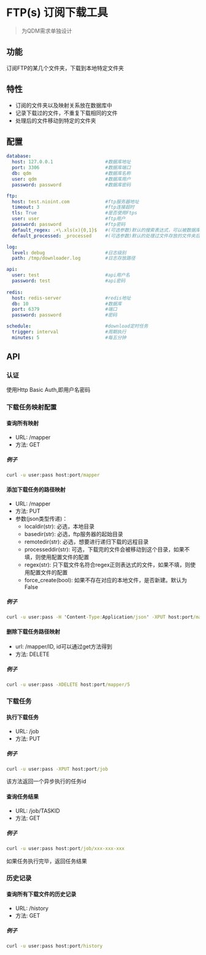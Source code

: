 # FTP(s) 订阅下载工具

> 为QDM需求单独设计

## 功能

订阅FTP的某几个文件夹，下载到本地特定文件夹


## 特性

- 订阅的文件夹以及映射关系放在数据库中
- 记录下载过的文件，不重复下载相同的文件
- 处理后的文件移动到特定的文件夹


## 配置

```yaml
database:                             
  host: 127.0.0.1                   #数据库地址 
  port: 3306                        #数据库端口
  db: qdm                           #数据库名称
  user: qdm                         #数据库用户
  password: password                #数据库密码

ftp:
  host: test.nioint.com             #ftp服务器地址
  timeout: 3                        #ftp连接超时
  tls: True                         #是否使用Ftps
  user: user                        #ftp用户
  password: password                #ftp密码
  default_regex: .+\.xls(x){0,1}$   #(可选参数)默认的搜索表达式，可以被数据库中的配置覆盖
  default_processed: _processed     #(可选参数)默认的处理过文件存放的文件夹后缀，可以被数据库中的配置覆盖

log:
  level: debug                      #日志级别
  path: /tmp/downloader.log         #日志存放路径

api:
  user: test                        #api用户名
  password: test                    #api密码
 
redis:
  host: redis-server                #redis地址
  db: 10                            #数据库
  port: 6379                        #端口
  password: password                #密码

schedule:                           #download定时任务
  trigger: interval                 #周期执行
  minutes: 5                        #每五分钟
```

## API

### 认证

使用Http Basic Auth,即用户名密码


### 下载任务映射配置

#### 查询所有映射

- URL: /mapper
- 方法: GET

##### 例子

```cmd
curl -u user:pass host:port/mapper
```

#### 添加下载任务的路径映射

- URL: /mapper  
- 方法: PUT
- 参数(json类型传递)：
  - localdir(str): 必选，本地目录
  - basedir(str):  必选，ftp服务器的起始目录
  - remotedir(str): 必选，想要进行递归下载的远程目录
  - processeddir(str): 可选，下载完的文件会被移动到这个目录，如果不填，则使用配置文件的配置
  - regex(str): 只下载文件名符合regex正则表达式的文件，如果不填，则使用配置文件的配置
  - force_create(bool): 如果不存在对应的本地文件，是否新建。默认为False
  
##### 例子

```cmd
curl -u user:pass -H 'Content-Type:Application/json' -XPUT host:port/mapper -d {"localdir":"c:\\local", "basedir":"vendor1", "remotedir":"download1"}
```

#### 删除下载任务路径映射

- url: /mapper/ID, id可以通过get方法得到
- 方法: DELETE


##### 例子

```cmd
curl -u user:pass -XDELETE host:port/mapper/5
```

### 下载任务

#### 执行下载任务

- URL: /job
- 方法: PUT

##### 例子

```cmd
curl -u user:pass -XPUT host:port/job
```

该方法返回一个异步执行的任务id

#### 查询任务结果

- URL: /job/TASKID
- 方法: GET

##### 例子

```cmd
curl -u user:pass host:port/job/xxx-xxx-xxx
```

如果任务执行完毕，返回任务结果


### 历史记录

#### 查询所有下载文件的历史记录

- URL: /history
- 方法: GET

##### 例子

```cmd
curl -u user:pass host:port/history
```
